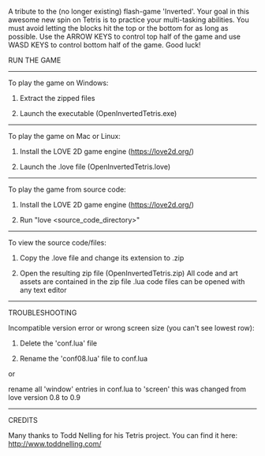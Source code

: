 A tribute to the (no longer existing) flash-game 'Inverted'.
Your goal in this awesome new spin on Tetris is to practice your multi-tasking abilities.
You must avoid letting the blocks hit the top or the bottom for as long as possible.
Use the ARROW KEYS to control top half of the game and use WASD KEYS to control bottom half of the game.
Good luck!


RUN THE GAME

----

To play the game on Windows:

1. Extract the zipped files

2. Launch the executable (OpenInvertedTetris.exe)

----

To play the game on Mac or Linux:

1. Install the LOVE 2D game engine (https://love2d.org/)

2. Launch the .love file (OpenInvertedTetris.love)

----

To play the game from source code:

1. Install the LOVE 2D game engine (https://love2d.org/)

2. Run "love <source_code_directory>"

----

To view the source code/files:

1. Copy the .love file and change its extension to .zip

2. Open the resulting zip file (OpenInvertedTetris.zip)
	All code and art assets are contained in the zip file
	.lua code files can be opened with any text editor
	
----

TROUBLESHOOTING

Incompatible version error or wrong screen size (you can't see lowest row):

1. Delete the 'conf.lua' file
    
2. Rename the 'conf08.lua' file to conf.lua
    
or

rename all 'window' entries in conf.lua to 'screen'
this was changed from love version 0.8 to 0.9

----

CREDITS

Many thanks to Todd Nelling for his Tetris project.
You can find it here: http://www.toddnelling.com/
